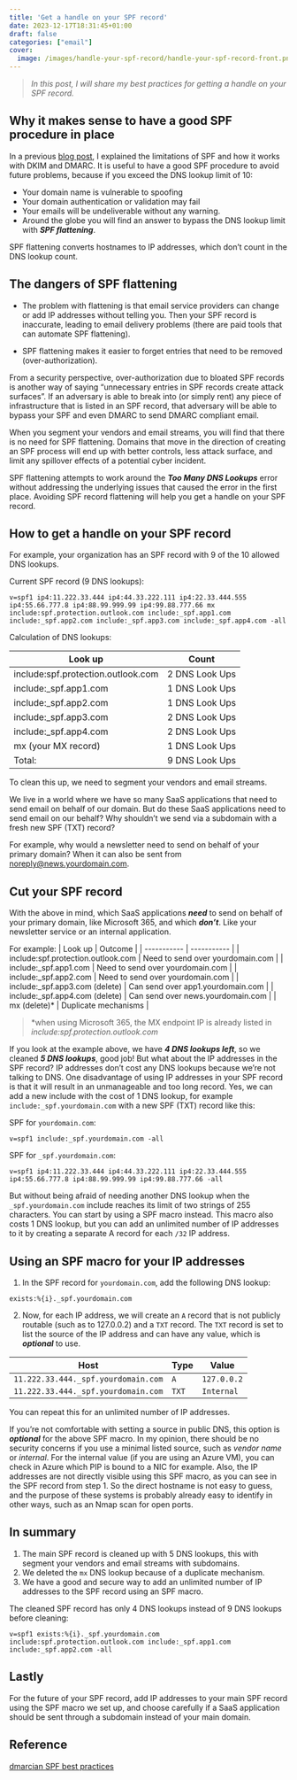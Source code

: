 ```yaml
---
title: 'Get a handle on your SPF record'
date: 2023-12-17T18:31:45+01:00
draft: false
categories: ["email"]
cover: 
  image: /images/handle-your-spf-record/handle-your-spf-record-front.png
---
```


> _In this post, I will share my best practices for getting a handle on your SPF record._

## Why it makes sense to have a good SPF procedure in place
In a previous [blog post](https://vand3rlinden.com/post/spf-dkim-dmarc-explanation/), I explained the limitations of SPF and how it works with DKIM and DMARC. It is useful to have a good SPF procedure to avoid future problems, because if you exceed the DNS lookup limit of 10:

- Your domain name is vulnerable to spoofing
- Your domain authentication or validation may fail
- Your emails will be undeliverable without any warning.
- Around the globe you will find an answer to bypass the DNS lookup limit with ***SPF flattening***.

SPF flattening converts hostnames to IP addresses, which don’t count in the DNS lookup count.

## The dangers of SPF flattening
- The problem with flattening is that email service providers can change or add IP addresses without telling you. Then your SPF record is inaccurate, leading to email delivery problems (there are paid tools that can automate SPF flattening).

- SPF flattening makes it easier to forget entries that need to be removed (over-authorization).

From a security perspective, over-authorization due to bloated SPF records is another way of saying “unnecessary entries in SPF records create attack surfaces”. If an adversary is able to break into (or simply rent) any piece of infrastructure that is listed in an SPF record, that adversary will be able to bypass your SPF and even DMARC to send DMARC compliant email.

When you segment your vendors and email streams, you will find that there is no need for SPF flattening. Domains that move in the direction of creating an SPF process will end up with better controls, less attack surface, and limit any spillover effects of a potential cyber incident.

SPF flattening attempts to work around the ***Too Many DNS Lookups*** error without addressing the underlying issues that caused the error in the first place. Avoiding SPF record flattening will help you get a handle on your SPF record.

## How to get a handle on your SPF record
For example, your organization has an SPF record with 9 of the 10 allowed DNS lookups.

Current SPF record (9 DNS lookups):
```
v=spf1 ip4:11.222.33.444 ip4:44.33.222.111 ip4:22.33.444.555 ip4:55.66.777.8 ip4:88.99.999.99 ip4:99.88.777.66 mx include:spf.protection.outlook.com include:_spf.app1.com include:_spf.app2.com include:_spf.app3.com include:_spf.app4.com -all
```

Calculation of DNS lookups:

| Look up                            | Count           |
| -----------                        | -----------     |
| include:spf.protection.outlook.com | 2 DNS Look Ups  |
| include:_spf.app1.com              | 1 DNS Look Ups  |
| include:_spf.app2.com              | 1 DNS Look Ups  |
| include:_spf.app3.com              | 2 DNS Look Ups  |
| include:_spf.app4.com              | 2 DNS Look Ups  |
| mx (your MX record)                | 1 DNS Look Ups  |
| Total:                             | 9 DNS Look Ups  |

To clean this up, we need to segment your vendors and email streams.

We live in a world where we have so many SaaS applications that need to send email on behalf of our domain. But do these SaaS applications need to send email on our behalf? Why shouldn’t we send via a subdomain with a fresh new SPF (TXT) record?

For example, why would a newsletter need to send on behalf of your primary domain? When it can also be sent from noreply@news.yourdomain.com.

## Cut your SPF record
With the above in mind, which SaaS applications ***need*** to send on behalf of your primary domain, like Microsoft 365, and which ***don’t***. Like your newsletter service or an internal application.

For example:
| Look up                             | Outcome                           |
| -----------                         | -----------                       |
| include:spf.protection.outlook.com  | Need to send over yourdomain.com  |
| include:_spf.app1.com               | Need to send over yourdomain.com  |
| include:_spf.app2.com               | Need to send over yourdomain.com  |
| include:_spf.app3.com (delete)      | Can send over app1.yourdomain.com |
| include:_spf.app4.com (delete)      | Can send over news.yourdomain.com |
| mx (delete)*                        | Duplicate mechanisms              |
> *when using Microsoft 365, the MX endpoint IP is already listed in _include:spf.protection.outlook.com_

If you look at the example above, we have ***4 DNS lookups left***, so we cleaned ***5 DNS lookups***, good job! But what about the IP addresses in the SPF record? IP addresses don’t cost any DNS lookups because we’re not talking to DNS. One disadvantage of using IP addresses in your SPF record is that it will result in an unmanageable and too long record. Yes, we can add a new include with the cost of 1 DNS lookup, for example ```include:_spf.yourdomain.com``` with a new SPF (TXT) record like this:

SPF for ```yourdomain.com```:
```
v=spf1 include:_spf.yourdomain.com -all 
```
SPF for ```_spf.yourdomain.com```:
```
v=spf1 ip4:11.222.33.444 ip4:44.33.222.111 ip4:22.33.444.555 ip4:55.66.777.8 ip4:88.99.999.99 ip4:99.88.777.66 -all
```

But without being afraid of needing another DNS lookup when the ```_spf.yourdomain.com``` include reaches its limit of two strings of 255 characters. You can start by using a SPF macro instead. This macro also costs 1 DNS lookup, but you can add an unlimited number of IP addresses to it by creating a separate A record for each ```/32``` IP address.

## Using an SPF macro for your IP addresses
1. In the SPF record for ```yourdomain.com```, add the following DNS lookup:
```
exists:%{i}._spf.yourdomain.com
```

2. Now, for each IP address, we will create an ```A``` record that is not publicly routable (such as to 127.0.0.2) and a ```TXT``` record. The ```TXT``` record is set to list the source of the IP address and can have any value, which is ***optional*** to use.

| Host                                    | Type       | Value           |
| ---                                     | ---        | ---             |
| ```11.222.33.444._spf.yourdomain.com``` | ```A```    | ```127.0.0.2``` |
| ```11.222.33.444._spf.yourdomain.com``` | ```TXT```  | ```Internal```  |

You can repeat this for an unlimited number of IP addresses.

If you’re not comfortable with setting a source in public DNS, this option is ***optional*** for the above SPF macro. In my opinion, there should be no security concerns if you use a minimal listed source, such as _vendor name_ or _internal_. For the internal value (if you are using an Azure VM), you can check in Azure which PIP is bound to a NIC for example. Also, the IP addresses are not directly visible using this SPF macro, as you can see in the SPF record from step 1. So the direct hostname is not easy to guess, and the purpose of these systems is probably already easy to identify in other ways, such as an Nmap scan for open ports.

## In summary
1. The main SPF record is cleaned up with 5 DNS lookups, this with segment your vendors and email streams with subdomains.
2. We deleted the ```mx``` DNS lookup because of a duplicate mechanism.
3. We have a good and secure way to add an unlimited number of IP addresses to the SPF record using an SPF macro.

The cleaned SPF record has only 4 DNS lookups instead of 9 DNS lookups before cleaning:
```
v=spf1 exists:%{i}._spf.yourdomain.com include:spf.protection.outlook.com include:_spf.app1.com include:_spf.app2.com -all
```

## Lastly
For the future of your SPF record, add IP addresses to your main SPF record using the SPF macro we set up, and choose carefully if a SaaS application should be sent through a subdomain instead of your main domain.

## Reference
[dmarcian SPF best practices](https://dmarcian.com/spf-best-practices/)